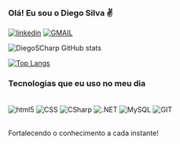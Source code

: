 ### Olá! Eu sou o Diego Silva ✌️

[![linkedin](https://img.shields.io/badge/LinkedIn-0077B5?style=for-the-badge&logo=linkedin&logoColor=white)](https://www.linkedin.com/in/diego-nascimento-879b67257/)
[![GMAIL](https://img.shields.io/badge/Gmail-D14836?style=for-the-badge&logo=gmail&logoColor=white)](nascimentodiego.t.i@gmail.com)

![DiegoSCharp GitHub stats](https://github-readme-stats.vercel.app/api?username=DiegoSCharp_icons=true&theme=transparent)

[![Top Langs](https://github-readme-stats.vercel.app/api/top-langs/?username=DiegoSCharp)](https://github.com/DiegoCSharp)

### Tecnologias que eu uso no meu dia

<div style="display: inline_block"><br/>
<img align="center" alt="html5" src="https://img.shields.io/badge/HTML5-E34F26?style=for-the-badge&logo=html5&logoColor=white"/>
<img align="center" alt="CSS" src="https://img.shields.io/badge/CSS3-1572B6?style=for-the-badge&logo=css3&logoColor=white"/>
<img align="center" alt="CSharp" src="https://img.shields.io/badge/C%23-239120?style=for-the-badge&logo=c-sharp&logoColor=white"/>
<img align="center" alt=".NET" src="https://img.shields.io/badge/.NET-5C2D91?style=for-the-badge&logo=.net&logoColor=white"/>
<img align="center" alt="MySQL" src="https://img.shields.io/badge/MySQL-00000F?style=for-the-badge&logo=mysql&logoColor=white"/>
<img align="center" alt="GIT" src= "https://img.shields.io/badge/GIT-E44C30?style=for-the-badge&logo=git&logoColor=white"/>


</div><br/>



Fortalecendo o conhecimento a cada instante! 
